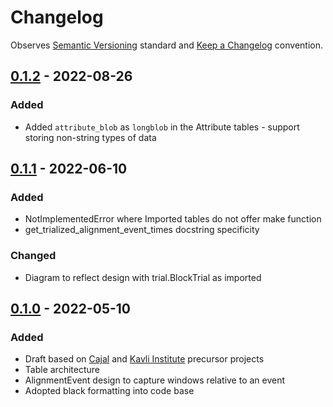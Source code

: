 # Changelog

Observes [Semantic Versioning](https://semver.org/spec/v2.0.0.html) standard and [Keep a Changelog](https://keepachangelog.com/en/1.0.0/) convention.

## [0.1.2] - 2022-08-26
### Added
+ Added `attribute_blob` as `longblob` in the Attribute tables - support storing non-string types of data

## [0.1.1] - 2022-06-10
### Added
+ NotImplementedError where Imported tables do not offer make function
+ get_trialized_alignment_event_times docstring specificity
### Changed
+ Diagram to reflect design with trial.BlockTrial as imported 

## [0.1.0] - 2022-05-10
### Added
+ Draft based on [Cajal](https://github.com/cajal/pipeline) and [Kavli Institute](https://github.com/kavli-ntnu/dj-docs) precursor projects
+ Table architecture
+ AlignmentEvent design to capture windows relative to an event
+ Adopted black formatting into code base

[0.1.2]: https://github.com/datajoint/element-event/releases/tag/0.1.2
[0.1.1]: https://github.com/datajoint/element-event/releases/tag/0.1.1
[0.1.0]: https://github.com/datajoint/element-event/releases/tag/0.1.0
